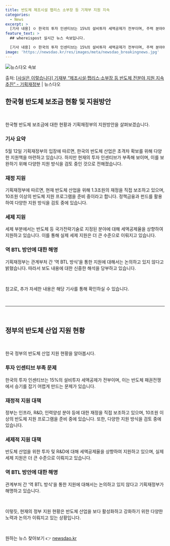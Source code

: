 ```yaml
---
title: 반도체 제조시설 팹리스 소부장 등 기재부 지원 지속
categories:
  - News
excerpt: >
  [기사 내용] ㅇ 한국의 투자 인센티브는 15%의 설비투자 세액공제가 전부이며, 주력 분야에 대한 추가 지원…
feature_text: >
  ## whereispost 실시간 뉴스 속보입니다.

  [기사 내용] ㅇ 한국의 투자 인센티브는 15%의 설비투자 세액공제가 전부이며, 주력 분야에 대한 추가 지원…
image: 'https://newsdao.kr/res/images/meta/newsdao_breakingnews.jpg'
---
```


![뉴스다오 속보](https://newsdao.kr/res/images/meta/newsdao_breakingnews.jpg)

<p>출처: <a href="https://newsdao.kr/3800" rel="dofollow">[사실은 이렇습니다] 기재부 “제조시설·팹리스·소부장 등 반도체 전분야 지원 지속 추진” - 기획재정부</a> | 뉴스다오</p>

<h2 data-ke-size="size26">한국형 반도체 보조금 현황 및 지원방안</h2>
<p data-ke-size="size16">&nbsp;</p>
한국형 반도체 보조금에 대한 현황과 기획재정부의 지원방안을 살펴보겠습니다.

<h3><b>기사 요약</b></h3>
<p data-ke-size="size16">5월 12일 기획재정부의 입장에 따르면, 한국의 반도체 산업은 초격차 확보를 위해 다양한 지원책을 마련하고 있습니다. 하지만 현재의 투자 인센티브가 부족해 보이며, 이를 보완하기 위해 다양한 지원 방식을 검토 중인 것으로 전해졌습니다.</p>

<h3><b>재정 지원</b></h3>
<p data-ke-size="size16">기획재정부에 따르면, 현재 반도체 산업을 위해 1.3조원의 재정을 직접 보조하고 있으며, 10조원 이상의 반도체 지원 프로그램을 준비 중이라고 합니다. 정책금융과 펀드를 활용하여 다양한 지원 방식을 검토 중에 있습니다.</p>

<h3><b>세제 지원</b></h3>
<p data-ke-size="size16">세제 부분에서는 반도체 등 국가전략기술로 지정된 분야에 대해 세액공제율을 상향하여 지원하고 있습니다. 이를 통해 실제 세제 지원은 더 큰 수준으로 이뤄지고 있습니다.</p>

<h3><b>역 BTL 방안에 대한 해명</b></h3>
<p data-ke-size="size16">기획재정부는 관계부처 간 ‘역 BTL 방식’을 통한 지원에 대해서는 논의하고 있지 않다고 밝혔습니다. 따라서 보도 내용에 대한 신중한 해석을 당부하고 있습니다.</p>

<p data-ke-size="size16">&nbsp;</p>
참고로, 추가 자세한 내용은 해당 기사를 통해 확인하실 수 있습니다.

<p data-ke-size="size16">&nbsp;</p>
<hr>
<p data-ke-size="size16">&nbsp;</p>

<h2 data-ke-size="size26">정부의 반도체 산업 지원 현황</h2>
<p data-ke-size="size16">&nbsp;</p>
한국 정부의 반도체 산업 지원 현황을 알아봅시다.

<h3><b>투자 인센티브 부족 문제</b></h3>
<p data-ke-size="size16">한국의 투자 인센티브는 15%의 설비투자 세액공제가 전부이며, 이는 반도체 패권전쟁에서 승기를 잡기 어렵게 만드는 문제가 있습니다.</p>

<h3><b>재정적 지원 대책</b></h3>
<p data-ke-size="size16">정부는 인프라, R&D, 인력양성 분야 등에 대한 재정을 직접 보조하고 있으며, 10조원 이상의 반도체 지원 프로그램을 준비 중에 있습니다. 또한, 다양한 지원 방식을 검토 중에 있습니다.</p>

<h3><b>세제적 지원 대책</b></h3>
<p data-ke-size="size16">반도체 산업을 위한 투자 및 R&D에 대해 세액공제율을 상향하여 지원하고 있으며, 실제 세제 지원은 더 큰 수준으로 이뤄지고 있습니다.</p>

<h3><b>역 BTL 방안에 대한 해명</b></h3>
<p data-ke-size="size16">관계부처 간 ‘역 BTL 방식’을 통한 지원에 대해서는 논의하고 있지 않다고 기획재정부가 해명하고 있습니다.</p>

<p data-ke-size="size16">&nbsp;</p>
이렇듯, 현재의 정부 지원 현황은 반도체 산업을 보다 활성화하고 강화하기 위한 다양한 노력과 논의가 이뤄지고 있는 상황입니다.
<p data-ke-size="size16">&nbsp;</p> 

원하는 뉴스 찾아보기 👉 <a href="https://newsdao.kr" rel="dofollow">newsdao.kr</a>


